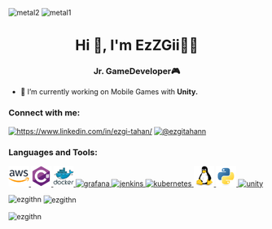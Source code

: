 ![metal2](https://github.com/ezgithn/ezgithn/assets/108123991/dfdbdbb3-4424-4b40-bd1e-fc9a539ed653) ![metal1](https://github.com/ezgithn/ezgithn/assets/108123991/263d202d-eca4-4c2c-a443-9bd40ffb4cec)





<h1 align="center">Hi 👋, I'm EzZGii🐾👾</h1>
<h3 align="center">Jr. GameDeveloper🎮</h3>


- 🔭 I’m currently working on Mobile Games with **Unity.**


<h3 align="left">Connect with me:</h3>
<p align="left">
<a href="https://linkedin.com/in/https://www.linkedin.com/in/ezgi-tahan/" target="blank"><img align="center" src="https://raw.githubusercontent.com/rahuldkjain/github-profile-readme-generator/master/src/images/icons/Social/linked-in-alt.svg" alt="https://www.linkedin.com/in/ezgi-tahan/" height="30" width="40" /></a>
<a href="https://medium.com/@ezgitahann" target="blank"><img align="center" src="https://raw.githubusercontent.com/rahuldkjain/github-profile-readme-generator/master/src/images/icons/Social/medium.svg" alt="@ezgitahann" height="30" width="40" /></a>
</p>



<h3 align="left">Languages and Tools:</h3>
<p align="left"> <a href="https://aws.amazon.com" target="_blank" rel="noreferrer"> <img src="https://raw.githubusercontent.com/devicons/devicon/master/icons/amazonwebservices/amazonwebservices-original-wordmark.svg" alt="aws" width="40" height="40"/> </a> <a href="https://www.w3schools.com/cs/" target="_blank" rel="noreferrer"> <img src="https://raw.githubusercontent.com/devicons/devicon/master/icons/csharp/csharp-original.svg" alt="csharp" width="40" height="40"/> </a> <a href="https://www.docker.com/" target="_blank" rel="noreferrer"> <img src="https://raw.githubusercontent.com/devicons/devicon/master/icons/docker/docker-original-wordmark.svg" alt="docker" width="40" height="40"/> </a> <a href="https://grafana.com" target="_blank" rel="noreferrer"> <img src="https://www.vectorlogo.zone/logos/grafana/grafana-icon.svg" alt="grafana" width="40" height="40"/> </a> <a href="https://www.jenkins.io" target="_blank" rel="noreferrer"> <img src="https://www.vectorlogo.zone/logos/jenkins/jenkins-icon.svg" alt="jenkins" width="40" height="40"/> </a> <a href="https://kubernetes.io" target="_blank" rel="noreferrer"> <img src="https://www.vectorlogo.zone/logos/kubernetes/kubernetes-icon.svg" alt="kubernetes" width="40" height="40"/> </a> <a href="https://www.linux.org/" target="_blank" rel="noreferrer"> <img src="https://raw.githubusercontent.com/devicons/devicon/master/icons/linux/linux-original.svg" alt="linux" width="40" height="40"/> </a> <a href="https://www.python.org" target="_blank" rel="noreferrer"> <img src="https://raw.githubusercontent.com/devicons/devicon/master/icons/python/python-original.svg" alt="python" width="40" height="40"/> </a> <a href="https://unity.com/" target="_blank" rel="noreferrer"> <img src="https://www.vectorlogo.zone/logos/unity3d/unity3d-icon.svg" alt="unity" width="40" height="40"/> </a> </p>

<p><img align="left" src="https://github-readme-stats.vercel.app/api/top-langs?username=ezgithn&show_icons=true&locale=en&layout=compact" alt="ezgithn" /></p>

<p>&nbsp;<img align="center" src="https://github-readme-stats.vercel.app/api?username=ezgithn&show_icons=true&locale=en" alt="ezgithn" /></p>

<p><img align="center" src="https://github-readme-streak-stats.herokuapp.com/?user=ezgithn&" alt="ezgithn" /></p>

